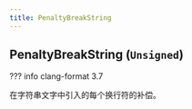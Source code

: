 ```yaml
---
title: PenaltyBreakString
---
```


## PenaltyBreakString (`Unsigned`)

??? info
    clang-format 3.7

在字符串文字中引入的每个换行符的补偿。
